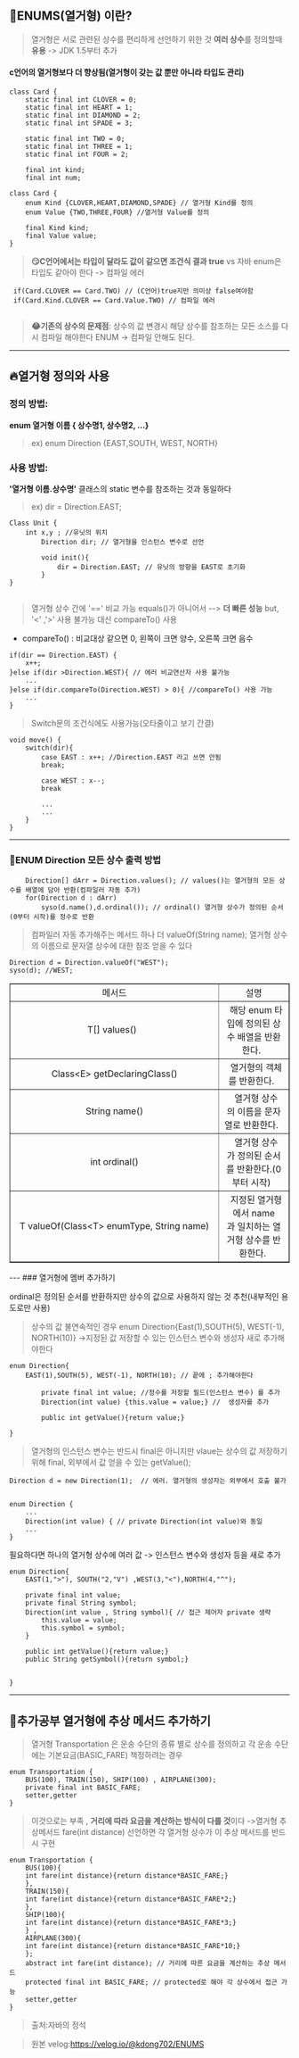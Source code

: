 ## 🤗ENUMS(열거형) 이란?

> 열거형은 서로 관련된 상수를 편리하게 선언하기 위한 것
**여러 상수**를 정의할때 **유용** -> JDK 1.5부터 추가

#### c언어의 열거형보다 더 향상됨(열거형이 갖는 값 뿐만 아니라 타입도 관리)
```
class Card {
    static final int CLOVER = 0;
    static final int HEART = 1;
    static final int DIAMOND = 2;
    static final int SPADE = 3; 
        
    static final int TWO = 0;
    static final int THREE = 1;
    static final int FOUR = 2; 
        
    final int kind;
    final int num;
```

```
class Card {
    enum Kind {CLOVER,HEART,DIAMOND,SPADE} // 열거형 Kind를 정의
    enum Value {TWO,THREE,FOUR} //열거형 Value를 정의
    
    final Kind kind;
    final Value value;
}
```

>**😏C언어에서는 타입이 달라도 값이 같으면 조건식 결과 true**
vs 자바 enum은 타입도 같아야 한다 -> 컴파일 에러

```
 if(Card.CLOVER == Card.TWO) // (C언어)true지만 의미상 false여야함
 if(Card.Kind.CLOVER == Card.Value.TWO) // 컴파일 에러
 
```
>**😂기존의 상수의 문제점**: 
상수의 값 변경시 해당 상수를 참조하는 모든 소스를 다시 컴파일 해야한다
ENUM -> 컴파일 안해도 된다.

---
## 🔥열거형 정의와 사용

### 정의 방법:
**enum 열거형 이름 { 상수명1, 상수명2, ...}**
>ex) enum Direction {EAST,SOUTH, WEST, NORTH}

### 사용 방법:
**'열거형 이름.상수명'**
클래스의 static 변수를 참조하는 것과 동일하다
>ex) dir = Direction.EAST;

```
Class Unit {
	int x,y ; //유닛의 위치
    	Direction dir; // 열거형을 인스턴스 변수로 선언
    
    	void init(){
    		dir = Direction.EAST; // 유닛의 방향을 EAST로 초기화
    	}
}
        
```

>열거형 상수 간에 '==' 비교 가능 equals()가 아니어서 --> **더 빠른 성능**
but, '<' ,'>' 사용 불가능 대신 compareTo() 사용
* compareTo() : 비교대상 같으면 0, 왼쪽이 크면 양수, 오른쪽 크면 음수

```
if(dir == Direction.EAST) {
	x++;
}else if(dir >Direction.WEST){ // 에러 비교연산자 사용 불가능
	...
}else if(dir.compareTo(Direction.WEST) > 0){ //compareTo() 사용 가능
	...
}
```

>Switch문의 조건식에도 사용가능(오타줄이고 보기 간결)

```
void move() {
	switch(dir){
    	case EAST : x++; //Direction.EAST 라고 쓰면 안됨
        break;
        
        case WEST : x--;
        break
        
        ...
        ...
    }
}
```
---
### 🎈ENUM Direction 모든 상수 출력 방법

```
	Direction[] dArr = Direction.values(); // values()는 열거형의 모든 상수를 배열에 담아 반환(컴파일러 자동 추가)
    for(Direction d : dArr)
    	syso(d.name(),d.ordinal()); // ordinal() 열거형 상수가 정의된 순서(0부터 시작)를 정수로 반환
```


>컴파일러 자동 추가해주는 메서드 하나 더 valueOf(String name);
열거형 상수의 이름으로 문자열 상수에 대한 참조 얻을 수 있다

```
Direction d = Direction.valueOf("WEST");
syso(d); //WEST;

```


<table style="border-collapse: collapse; width: 100%;" border="1" data-ke-align="alignLeft">
<tbody>
<tr>
<td style="width: 50%; text-align: center;">메서드</td>
<td style="width: 50%; text-align: center;">설명</td>
</tr>
<tr>
<td style="width: 50%; text-align: center;">T[]&nbsp;values()&nbsp;&nbsp;</td>
<td style="width: 50%; text-align: center;">&nbsp;&nbsp;해당&nbsp;enum&nbsp;타입에&nbsp;정의된&nbsp;상수&nbsp;배열을&nbsp;반환한다.&nbsp;&nbsp;</td>
</tr>
<tr>
<td style="width: 50%; text-align: center;">&nbsp;&nbsp;Class&lt;E&gt;&nbsp;getDeclaringClass()&nbsp;&nbsp;</td>
<td style="width: 50%; text-align: center;">&nbsp;&nbsp;열거형의&nbsp;객체를&nbsp;반환한다.&nbsp;&nbsp;</td>
</tr>
<tr>
<td style="width: 50%; text-align: center;">&nbsp;&nbsp;String&nbsp;name()&nbsp;&nbsp;</td>
<td style="width: 50%; text-align: center;">&nbsp;&nbsp;열거형&nbsp;상수의&nbsp;이름을&nbsp;문자열로&nbsp;반환한다.&nbsp;&nbsp;</td>
</tr>
<tr>
<td style="width: 50%; text-align: center;">&nbsp;&nbsp;int&nbsp;ordinal()&nbsp;&nbsp;</td>
<td style="width: 50%; text-align: center;">&nbsp;&nbsp;열거형&nbsp;상수가&nbsp;정의된&nbsp;순서를&nbsp;반환한다.(0부터&nbsp;시작)&nbsp;&nbsp;</td>
</tr>
<tr>
<td style="width: 50%; text-align: center;">&nbsp;&nbsp;T&nbsp;valueOf(Class&lt;T&gt;&nbsp;enumType,&nbsp;String&nbsp;name)&nbsp;&nbsp;</td>
<td style="width: 50%; text-align: center;">&nbsp;&nbsp;지정된&nbsp;열거형에서&nbsp;name과&nbsp;일치하는&nbsp;열거형&nbsp;상수를&nbsp;반환한다.&nbsp;</td>
</tr>
</tbody>
</table>
---
### 열거형에 멤버 추가하기

ordinal은 정의된 순서를 반환하지만 상수의 값으로 사용하지 않는 것 추천(내부적인 용도로만 사용)
>상수의 값 불연속적인 경우
enum Direction{East(1),SOUTH(5), WEST(-1), NORTH(10)}
->지정된 값 저장할 수 있는 인스턴스 변수와 생성자 새로 추가해야한다

```
enum Direction{
	EAST(1),SOUTH(5), WEST(-1), NORTH(10); // 끝에 ; 추가해야한다
    
    	private final int value; //정수를 저장할 필드(인스턴스 변수) 를 추가
    	Direction(int value) {this.value = value;} //  생성자를 추가
    
    	public int getValue(){return value;}
    
}
```

> 열거형의 인스턴스 변수는 반드시 final은 아니지만 vlaue는 상수의 값 저장하기 위해 final,
외부에서 값 얻을 수 있는 getValue();

```
Direction d = new Direction(1);  // 에러. 열거형의 생성자는 외부에서 호출 불가
    
```

```
enum Direction {
    ...
    Direction(int value) { // private Direction(int value)와 동일
    ...
}
```

필요하다면 하나의 열거형 상수에 여러 값 -> 인스턴스 변수와 생성자 등을 새로 추가
```
enum Direction{
    EAST(1,">"), SOUTH("2,"V") ,WEST(3,"<"),NORTH(4,"^");
    
    private final int value;
    private final String symbol;
    Direction(int value , String symbol){ // 접근 제어자 private 생략
    	this.value = value;
        this.symbol = symbol;
    }
    
    public int getValue(){return value;}
    public String getSymbol(){return symbol;}
    
	
}
```
---
## 🤑추가공부 열거형에 추상 메서드 추가하기

>열거형 Transportation 은 운송 수단의 종류 별로 상수를 정의하고 
각 운송 수단에는 기본요금(BASIC_FARE) 책정하려는 경우

```
enum Transportation {
    BUS(100), TRAIN(150), SHIP(100) , AIRPLANE(300);
    private final int BASIC_FARE;
    setter,getter
}
```

> 이것으로는 부족  , **거리에 따라 요금을 계산하는 방식이 다를 것**이다
->열거형 추상메서드 fare(int distance) 선언하면 각 열거형 상수가 이 추상 메서드를 반드시 구현

```
enum Transportation {
    BUS(100){
    int fare(int distance){return distance*BASIC_FARE;}
    },
    TRAIN(150){
    int fare(int distance){return distance*BASIC_FARE*2;}
    }, 
    SHIP(100){
    int fare(int distance){return distance*BASIC_FARE*3;}
    } ,
    AIRPLANE(300){
    int fare(int distance){return distance*BASIC_FARE*10;}
    };
    abstract int fare(int distance); // 거리에 따른 요금을 계산하는 추상 메서드
    protected final int BASIC_FARE; // protected로 해야 각 상수에서 접근 가능
    setter,getter
}
```


>출처:자바의 정석

>원본 velog:https://velog.io/@kdong702/ENUMS


